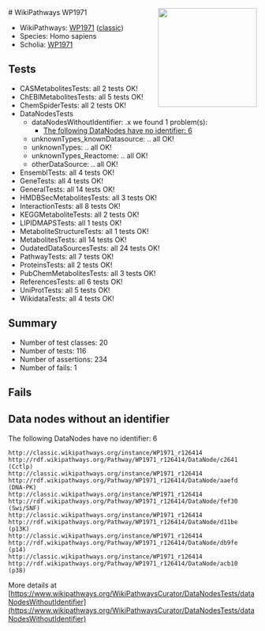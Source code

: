 <img style="float: right; width: 200px" src="https://upload.wikimedia.org/wikipedia/commons/thumb/8/83/Wplogo_with_text_500.png/640px-Wplogo_with_text_500.png" />
# WikiPathways WP1971

* WikiPathways: [WP1971](https://wikipathways.org/pathways/WP1971) ([classic](https://classic.wikipathways.org/instance/WP1971))
* Species: Homo sapiens
* Scholia: [WP1971](https://scholia.toolforge.org/wikipathways/WP1971)
## Tests
* CASMetabolitesTests: all 2 tests OK!
* ChEBIMetabolitesTests: all 5 tests OK!
* ChemSpiderTests: all 2 tests OK!
* DataNodesTests
    * dataNodesWithoutIdentifier: .x we found 1 problem(s):
        * [The following DataNodes have no identifier: 6](#d2d32fa5)
    * unknownTypes_knownDatasource: .. all OK!
    * unknownTypes: .. all OK!
    * unknownTypes_Reactome: .. all OK!
    * otherDataSource: .. all OK!
* EnsemblTests: all 4 tests OK!
* GeneTests: all 4 tests OK!
* GeneralTests: all 14 tests OK!
* HMDBSecMetabolitesTests: all 3 tests OK!
* InteractionTests: all 8 tests OK!
* KEGGMetaboliteTests: all 2 tests OK!
* LIPIDMAPSTests: all 1 tests OK!
* MetaboliteStructureTests: all 1 tests OK!
* MetabolitesTests: all 14 tests OK!
* OudatedDataSourcesTests: all 24 tests OK!
* PathwayTests: all 7 tests OK!
* ProteinsTests: all 2 tests OK!
* PubChemMetabolitesTests: all 3 tests OK!
* ReferencesTests: all 6 tests OK!
* UniProtTests: all 5 tests OK!
* WikidataTests: all 4 tests OK!


## Summary

* Number of test classes: 20
* Number of tests: 116
* Number of assertions: 234
* Number of fails: 1

## Fails

<a name="d2d32fa5" />

## Data nodes without an identifier

The following DataNodes have no identifier: 6
```
http://classic.wikipathways.org/instance/WP1971_r126414 http://rdf.wikipathways.org/Pathway/WP1971_r126414/DataNode/c2641 (Cctlp)
http://classic.wikipathways.org/instance/WP1971_r126414 http://rdf.wikipathways.org/Pathway/WP1971_r126414/DataNode/aaefd (DNA-PK)
http://classic.wikipathways.org/instance/WP1971_r126414 http://rdf.wikipathways.org/Pathway/WP1971_r126414/DataNode/fef30 (Swi/SNF)
http://classic.wikipathways.org/instance/WP1971_r126414 http://rdf.wikipathways.org/Pathway/WP1971_r126414/DataNode/d11be (p13K)
http://classic.wikipathways.org/instance/WP1971_r126414 http://rdf.wikipathways.org/Pathway/WP1971_r126414/DataNode/db9fe (p14)
http://classic.wikipathways.org/instance/WP1971_r126414 http://rdf.wikipathways.org/Pathway/WP1971_r126414/DataNode/acb10 (p38)
```

More details at [https://www.wikipathways.org/WikiPathwaysCurator/DataNodesTests/dataNodesWithoutIdentifier](https://www.wikipathways.org/WikiPathwaysCurator/DataNodesTests/dataNodesWithoutIdentifier)

